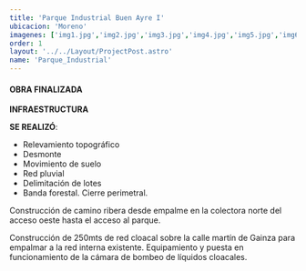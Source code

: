 ```yaml
---
title: 'Parque Industrial Buen Ayre I'
ubicacion: 'Moreno'
imagenes: ['img1.jpg','img2.jpg','img3.jpg','img4.jpg','img5.jpg','img6.jpg','img7.jpg','img8.jpg']
order: 1
layout: '../../Layout/ProjectPost.astro'
name: 'Parque_Industrial'
---
```


#### **OBRA FINALIZADA**
**INFRAESTRUCTURA**

**SE REALIZÓ**:
- Relevamiento topográfico
- Desmonte
- Movimiento de suelo
- Red pluvial
- Delimitación de lotes
- Banda forestal.
Cierre perimetral.

Construcción de camino ribera desde empalme en la colectora norte del acceso oeste hasta el acceso al parque.

Construcción de 250mts de red cloacal sobre la calle martín de Gainza para empalmar a la red interna existente.
Equipamiento y puesta en funcionamiento de la cámara de bombeo de líquidos cloacales.
